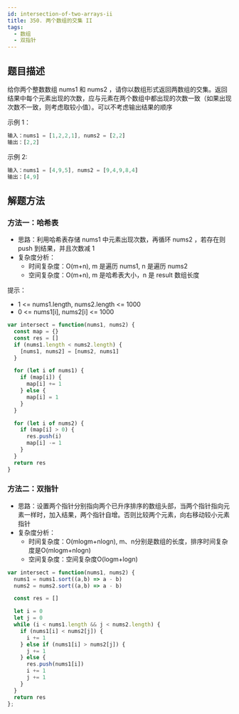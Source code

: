 ```yaml
---
id: intersection-of-two-arrays-ii
title: 350. 两个数组的交集 II
tags:
  - 数组
  - 双指针
---
```


## 题目描述

给你两个整数数组 nums1 和 nums2 ，请你以数组形式返回两数组的交集。返回结果中每个元素出现的次数，应与元素在两个数组中都出现的次数一致（如果出现次数不一致，则考虑取较小值）。可以不考虑输出结果的顺序

示例 1：

```js
输入：nums1 = [1,2,2,1], nums2 = [2,2]
输出：[2,2]
```

示例 2:

```js
输入：nums1 = [4,9,5], nums2 = [9,4,9,8,4]
输出：[4,9]
```

## 解题方法

### 方法一：哈希表

- 思路：利用哈希表存储 nums1 中元素出现次数，再循环 nums2 ，若存在则 push 到结果，并且次数减 1
- 复杂度分析：
  - 时间复杂度：O(m+n), m 是遍历 nums1, n 是遍历 nums2
  - 空间复杂度：O(m+n), m 是哈希表大小，n 是 result 数组长度

提示：

- 1 <= nums1.length, nums2.length <= 1000
- 0 <= nums1[i], nums2[i] <= 1000

```js
var intersect = function(nums1, nums2) {
  const map = {}
  const res = []
  if (nums1.length < nums2.length) {
    [nums1, nums2] = [nums2, nums1]
  }

  for (let i of nums1) {
    if (map[i]) {
      map[i] += 1
    } else {
      map[i] = 1
    }
  }

  for (let i of nums2) {
    if (map[i] > 0) {
      res.push(i)
      map[i] -= 1
    }
  }
  return res
}
```

### 方法二：双指针

- 思路：设置两个指针分别指向两个已升序排序的数组头部，当两个指针指向元素一样时，加入结果，两个指针自增。否则比较两个元素，向右移动较小元素指针
- 复杂度分析：
  - 时间复杂度：O(mlogm+nlogn), m、n分别是数组的长度，排序时间复杂度是O(mlogm+nlogn)
  - 空间复杂度：空间复杂度O(logm+logn)

```js
var intersect = function(nums1, nums2) {
  nums1 = nums1.sort((a,b) => a - b)
  nums2 = nums2.sort((a,b) => a - b)

  const res = []

  let i = 0
  let j = 0
  while (i < nums1.length && j < nums2.length) {
    if (nums1[i] < nums2[j]) {
      i += 1
    } else if (nums1[i] > nums2[j]) {
      j += 1
    } else {
      res.push(nums1[i])
      i += 1
      j += 1
    }
  }
  return res
};
```
